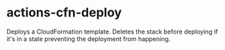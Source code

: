 # actions-cfn-deploy
Deploys a CloudFormation template. Deletes the stack before deploying if it's in a state preventing the deployment from happening.
